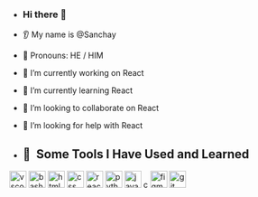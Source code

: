 - ### Hi there 👋
* 👂 My name is @Sanchay
* 👩 Pronouns: HE / HIM
* 🔭 I’m currently working on React
* 🌱 I’m currently learning React
* 🤝 I’m looking to collaborate on React
* 🤔 I’m looking for help with React

* <p>
  <h2> 🚀 &nbsp;Some Tools I Have Used and Learned</h2>
<p align="left">
<img src="https://cdn.jsdelivr.net/gh/devicons/devicon/icons/vscode/vscode-original.svg" alt="vscode" width="30" height="30"/>
<img src="https://cdn.jsdelivr.net/gh/devicons/devicon/icons/bash/bash-original.svg" alt="bash" width="30" height="30"/>
<img src="https://www.vectorlogo.zone/logos/w3_html5/w3_html5-icon.svg" alt="html" width="30" height="30"/>
<img src="https://www.vectorlogo.zone/logos/w3_css/w3_css-icon.svg" alt="css" width="30" height="30"/>
<img src="https://www.vectorlogo.zone/logos/reactjs/reactjs-ar21.svg" alt="react" width="30" height="30"/>
<img src="https://www.vectorlogo.zone/logos/python/python-icon.svg" alt="python" width="30" height="30"/>
<img src="https://www.vectorlogo.zone/logos/java/java-icon.svg" alt="java" width="30" height="30"/>
c
  <img src="https://www.vectorlogo.zone/logos/figma/figma-icon.svg" alt="figma" width="30" height="30"/>
  <img src="https://www.vectorlogo.zone/logos/git-scm/git-scm-icon.svg" alt="git" width="30" height="30"/>
</p>
</p>
<!---
Sanchay-7/Sanchay-7 is a ✨ special ✨ repository because its `README.md` (this file) appears on your GitHub profile.
You can click the Preview link to take a look at your changes.
--->
